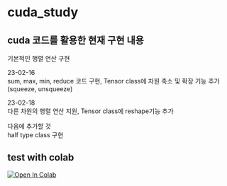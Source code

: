 # cuda_study
## cuda 코드를 활용한 현재 구현 내용
기본적인 행렬 연산 구현 <br>

23-02-16 <br>
sum, max, min, reduce 코드 구현, Tensor class에 차원 축소 및 확장 기능 추가(squeeze, unsqueeze)<br>

23-02-18 <br>
다른 차원의 행렬 연산 지원, Tensor class에 reshape기능 추가<br>

다음에 추가할 것<br>
half type class 구현 <br>

## test with colab
[<img src="https://colab.research.google.com/assets/colab-badge.svg" alt="Open In Colab" />](https://colab.research.google.com/drive/13DRdZlK3QTPUS_Xy3xhGnW5yLXe_qCwg)

